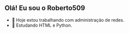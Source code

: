 ## Olá! Eu sou o Roberto509

- 🔭 Hoje estou trabalhando com administração de redes.
- 🌱 Estudando HTML e Python.
